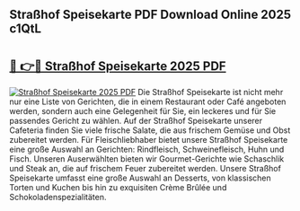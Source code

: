 ## Straßhof Speisekarte PDF Download Online 2025 c1QtL

# <h2><a href="http://gc6j91.nevu.top/?p=Stra%c3%9fhof+Speisekarte">🔗 👉🔴 Straßhof Speisekarte 2025 PDF</a></h2>

[![Straßhof Speisekarte 2025 PDF](https://i.imgur.com/dBaPXMq.png)](http://gc6j91.nevu.top/?p=Stra%c3%9fhof+Speisekarte)
Die Straßhof Speisekarte ist nicht mehr nur eine Liste von Gerichten, die in einem Restaurant oder Café angeboten werden, sondern auch eine Gelegenheit für Sie, ein leckeres und für Sie passendes Gericht zu wählen. Auf der Straßhof Speisekarte unserer Cafeteria finden Sie viele frische Salate, die aus frischem Gemüse und Obst zubereitet werden. Für Fleischliebhaber bietet unsere Straßhof Speisekarte eine große Auswahl an Gerichten: Rindfleisch, Schweinefleisch, Huhn und Fisch. Unseren Auserwählten bieten wir Gourmet-Gerichte wie Schaschlik und Steak an, die auf frischem Feuer zubereitet werden. Unsere Straßhof Speisekarte umfasst eine große Auswahl an Desserts, von klassischen Torten und Kuchen bis hin zu exquisiten Crème Brûlée und Schokoladenspezialitäten.
